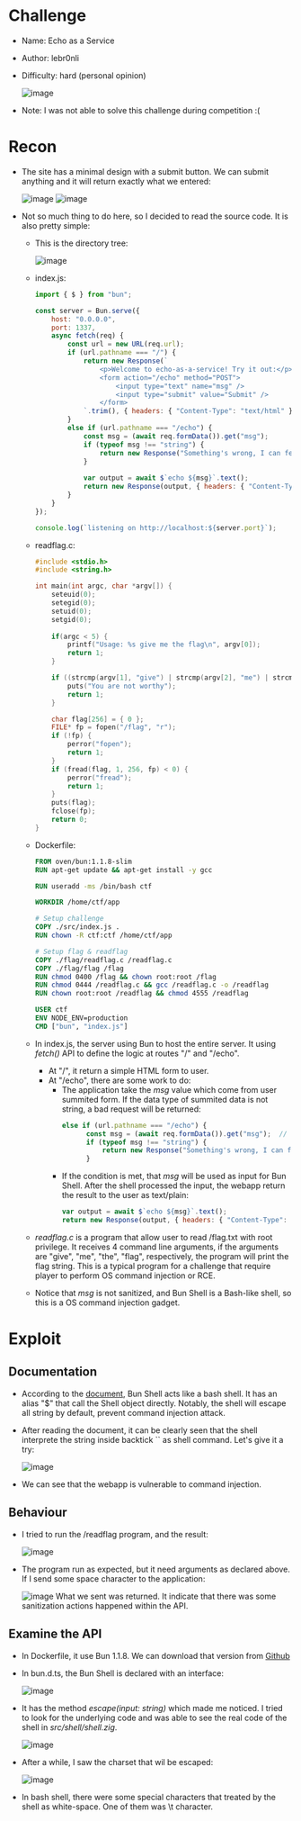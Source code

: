 # Challenge
- Name: Echo as a Service
- Author: lebr0nli
- Difficulty: hard (personal opinion)
  
  ![image](https://github.com/user-attachments/assets/231f40e8-aa24-4a01-82ae-9990ce295698)

- Note: I was not able to solve this challenge during competition :(

# Recon
- The site has a minimal design with a submit button. We can submit anything and it will return exactly what we entered:

  ![image](https://github.com/user-attachments/assets/bc401f0e-2518-49a9-b3a8-b8e575317a96)
  ![image](https://github.com/user-attachments/assets/f7df5372-064e-4dd8-b61d-9d2f0ae4b4f4)

- Not so much thing to do here, so I decided to read the source code. It is also pretty simple:
  - This is the directory tree:
    
    ![image](https://github.com/user-attachments/assets/e5493f10-5cd6-4ff6-b0fc-d1980275ecdb)

  - index.js:
    ```javascript
    import { $ } from "bun";

    const server = Bun.serve({
        host: "0.0.0.0",
        port: 1337,
        async fetch(req) {
            const url = new URL(req.url);
            if (url.pathname === "/") {
                return new Response(`
                    <p>Welcome to echo-as-a-service! Try it out:</p>
                    <form action="/echo" method="POST">
                        <input type="text" name="msg" />
                        <input type="submit" value="Submit" />
                    </form>
                `.trim(), { headers: { "Content-Type": "text/html" } });
            }
            else if (url.pathname === "/echo") {
                const msg = (await req.formData()).get("msg");
                if (typeof msg !== "string") {
                    return new Response("Something's wrong, I can feel it", { status: 400 });
                }
                
                var output = await $`echo ${msg}`.text();
                return new Response(output, { headers: { "Content-Type": "text/plain" } });
            }
        }
    });
    
    console.log(`listening on http://localhost:${server.port}`);
    ```

  - readflag.c:
    ```c
    #include <stdio.h>
    #include <string.h>
    
    int main(int argc, char *argv[]) {
        seteuid(0);
        setegid(0);
        setuid(0);
        setgid(0);
        
        if(argc < 5) {
            printf("Usage: %s give me the flag\n", argv[0]);
            return 1;
        }
    
        if ((strcmp(argv[1], "give") | strcmp(argv[2], "me") | strcmp(argv[3], "the") | strcmp(argv[4], "flag")) != 0) {
            puts("You are not worthy");
            return 1;
        }
    
        char flag[256] = { 0 };
        FILE* fp = fopen("/flag", "r");
        if (!fp) {
            perror("fopen");
            return 1;
        }
        if (fread(flag, 1, 256, fp) < 0) {
            perror("fread");
            return 1;
        }
        puts(flag);
        fclose(fp);
        return 0;
    }
    ```
  - Dockerfile:
    ```Dockerfile
    FROM oven/bun:1.1.8-slim
    RUN apt-get update && apt-get install -y gcc
    
    RUN useradd -ms /bin/bash ctf
    
    WORKDIR /home/ctf/app
    
    # Setup challenge
    COPY ./src/index.js .
    RUN chown -R ctf:ctf /home/ctf/app
    
    # Setup flag & readflag
    COPY ./flag/readflag.c /readflag.c
    COPY ./flag/flag /flag
    RUN chmod 0400 /flag && chown root:root /flag
    RUN chmod 0444 /readflag.c && gcc /readflag.c -o /readflag
    RUN chown root:root /readflag && chmod 4555 /readflag
    
    USER ctf
    ENV NODE_ENV=production
    CMD ["bun", "index.js"]
    ```
  - In index.js, the server using Bun to host the entire server. It using *fetch()* API to define the logic at routes "/" and "/echo".
    - At "/", it return a simple HTML form to user.
    - At "/echo", there are some work to do:
      - The application take the *msg* value which come from user summited form. If the data type of summited data is not string, a bad request will be returned:
        ```javascript
        else if (url.pathname === "/echo") {
              const msg = (await req.formData()).get("msg");  // untrusted data
              if (typeof msg !== "string") {
                  return new Response("Something's wrong, I can feel it", { status: 400 });
              }
        ```
      - If the condition is met, that *msg* will be used as input for Bun Shell. After the shell processed the input, the webapp return the result to the user as text/plain:
        ```javascript
        var output = await $`echo ${msg}`.text();
        return new Response(output, { headers: { "Content-Type": "text/plain" } });
        ```
  - *readflag.c* is a program that allow user to read /flag.txt with root privilege. It receives 4 command line arguments, if the arguments are "give", "me", "the", "flag", respectively, the program will print the flag string. This is a typical program for a challenge that require player to perform OS command injection or RCE. 
  - Notice that *msg* is not sanitized, and Bun Shell is a Bash-like shell, so this is a OS command injection gadget.

 # Exploit
 ## Documentation
 - According to the [document](https://bun.sh/docs/runtime/shell), Bun Shell acts like a bash shell. It has an alias "$" that call the Shell object directly. Notably, the shell will escape all string by default, prevent command injection attack.
 - After reading the document, it can be clearly seen that the shell interprete the string inside backtick `` as shell command. Let's give it a try:

   ![image](https://github.com/user-attachments/assets/1637a199-72f0-48eb-a897-856b73354ea7)

- We can see that the webapp is vulnerable to command injection.

## Behaviour
- I tried to run the /readflag program, and the result:

  ![image](https://github.com/user-attachments/assets/24f90262-3253-4349-be70-c0e22d882a81)

- The program run as expected, but it need arguments as declared above. If I send some space character to the application:

  ![image](https://github.com/user-attachments/assets/50a0bd5f-0867-4df0-997a-78cfe75014fc)
  What we sent was returned. It indicate that there was some sanitization actions happened within the API. 

## Examine the API
- In Dockerfile, it use Bun 1.1.8. We can download that version from [Github](https://github.com/oven-sh/bun/releases/tag/bun-v1.1.8)
- In bun.d.ts, the Bun Shell is declared with an interface:

  ![image](https://github.com/user-attachments/assets/974bdc96-80dd-4cb3-93d9-c797b9aafc73)

- It has the method *escape(input: string)* which made me noticed. I tried to look for the underlying code and was able to see the real code of the shell in *src/shell/shell.zig*.

  ![image](https://github.com/user-attachments/assets/02114323-091d-4271-8540-fee21ca7d86b)

- After a while, I saw the charset that wil be escaped:

  ![image](https://github.com/user-attachments/assets/86b8b199-d380-438f-9884-3c4fdde15bd1)

- In bash shell, there were some special characters that treated by the shell as white-space. One of them was \t character.
